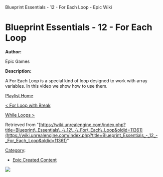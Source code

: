 Blueprint Essentials - 12 - For Each Loop - Epic Wiki                    

Blueprint Essentials - 12 - For Each Loop
=========================================

  

**Author:**

Epic Games

**Description:**

A For Each Loop is a special kind of loop designed to work with array variables. In this video we show how to use them.

  

[Playlist Home](/Category:Epic_Video_Playlists "Category:Epic Video Playlists")

[< For Loop with Break](/Blueprint_Essentials_-_11_-_For_Loop_with_Break "Blueprint Essentials - 11 - For Loop with Break")

[While Loops >](/Blueprint_Essentials_-_13_-_While_Loops "Blueprint Essentials - 13 - While Loops")

Retrieved from "[https://wiki.unrealengine.com/index.php?title=Blueprint\_Essentials\_-\_12\_-\_For\_Each\_Loop&oldid=11361](https://wiki.unrealengine.com/index.php?title=Blueprint_Essentials_-_12_-_For_Each_Loop&oldid=11361)"

[Category](/Special:Categories "Special:Categories"):

*   [Epic Created Content](/Category:Epic_Created_Content "Category:Epic Created Content")

  ![](https://tracking.unrealengine.com/track.png)
